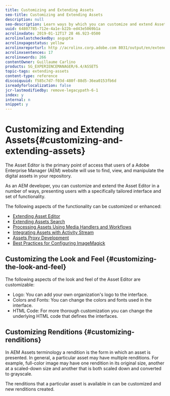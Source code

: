 ```yaml
---
title: Customizing and Extending Assets
seo-title: Customizing and Extending Assets
description: null
seo-description: Learn ways by which you can customize and extend Asset Share and Asset Editor, which presents users with a specifically tailored interface and set of functionality.
uuid: 64807785-712e-4a1e-b22b-ed43e5069b1a
acrolinxdate: 2019-01-12T17 28 46.923-0500
acrolinxlastcheckedby: asgupta
acrolinxpagestatus: yellow
acrolinxreporturl: http //acrolinx.corp.adobe.com 8031/output/en/extending_assets_krs_workflow_f3c2f2ccebf6138e_133_report.xml
acrolinxsentences: 17
acrolinxwords: 266
contentOwner: Guillaume Carlino
products: SG_EXPERIENCEMANAGER/6.4/ASSETS
topic-tags: extending-assets
content-type: reference
discoiquuid: f585c7d7-f03d-480f-88d5-36ea0153fb6d
isreadyforlocalization: false
jcr-lastmodifiedby: remove-legacypath-6-1
index: y
internal: n
snippet: y
---
```


# Customizing and Extending Assets{#customizing-and-extending-assets}

The Asset Editor is the primary point of access that users of a Adobe Enterprise Manager (AEM) website will use to find, view, and manipulate the digital assets in your repository.

As an AEM developer, you can customize and extend the Asset Editor in a number of ways, presenting users with a specifically tailored interface and set of functionality.

The following aspects of the functionality can be customized or enhanced:

* [Extending Asset Editor](../../assets/using/asseteditorx.md)
* [Extending Assets Search](../../assets/using/searchx.md)
* [Processing Assets Using Media Handlers and Workflows](../../assets/using/media-handlers.md)
* [Integrating Assets with Activity Stream](../../assets/using/extending-activity-stream.md)
* [Assets Proxy Development](../../assets/using/proxy.md)
* [Best Practices for Configuring ImageMagick](../../assets/using/best-practices-for-imagemagick.md)

## Customizing the Look and Feel {#customizing-the-look-and-feel}

The following aspects of the look and feel of the Asset Editor are customizable:

* Logo: You can add your own organization's logo to the interface.
* Colors and Fonts: You can change the colors and fonts used in the interface.
* HTML Code: For more thorough customization you can change the underlying HTML code that defines the interfaces.

## Customizing Renditions {#customizing-renditions}

In AEM Assets terminology a rendition is the form in which an asset is presented. In general, a particular asset may have multiple renditions. For example, full-color image may have one rendition in its original size, another at a scaled-down size and another that is both scaled down and converted to grayscale.

The renditions that a particular asset is available in can be customized and new renditions created.
